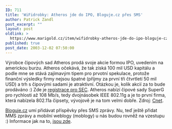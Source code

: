 ```yaml
---
ID: 711
title: 'WiFidrobky: Atheros jde do IPO, Bloguje.cz přes SMS'
author: Patrick Zandl
post_excerpt: ""
layout: post
oldlink: >
  https://www.marigold.cz/item/wifidrobky-atheros-jde-do-ipo-bloguje-cz-pres-sms
published: true
post_date: 2003-12-02 07:50:00
---
```

<p>
Výrobce čipových sad Atheros prodá svoje akcie formou IPO, uvedením na americkou burzu. Atheros očekává, že tak získá 100 mil USD kapitálu a podle mne se stává zajímavým tipem pro prvotní spekulace, protože finanční výsledky firmy nejsou špatné (příjmy za první tři čtvrtletí 50 mil USD) a trh s čipovými sadami je atraktivní. Otázkou je, kolik akcií za to bude prodáváno :) Zde je <A href="http://www.sec.gov/Archives/edgar/data/1140486/000119312503087125/ds1.htm" target=_blank>registrace pro SEC</A>. Atheros nabízí čipové sady SuperG pro rychlosti až 108 Mb/s, tedy dvojnásobek IEEE 802.11g a je to první firma, která nabízela 802.11a čipsety, vývojově je na tom velmi dobře. Zdroj: <A href="http://rss.com.com/2100-7351_3-5112332.html" target=_blank>Cnet</A>.</p>

<p>
<A href="http://www.bloguje.cz/" target=_blank>Bloguje.cz</A> umí přidávat příspěvky přes SMS zprávy. Nu, teď ještě přidat MMS zprávy a mobilní weblogy (moblogy) u nás budou rovněž na vzestupu :) Informace jak na to, <A href="http://www.bloguje.cz/blogy/bloguje/16318_item.php" target=_blank>jsou zde</A>. </p>
